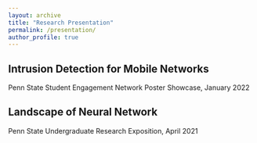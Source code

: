 ```yaml
---
layout: archive
title: "Research Presentation"
permalink: /presentation/
author_profile: true
---
```


<!-- {% include base_path %}

{% for post in site.presentation reversed %}
  {% include archive-single.html %}
{% endfor %} -->


## Intrusion Detection for Mobile Networks

Penn State Student Engagement Network Poster Showcase, January 2022


## Landscape of Neural Network

Penn State Undergraduate Research Exposition, April 2021

